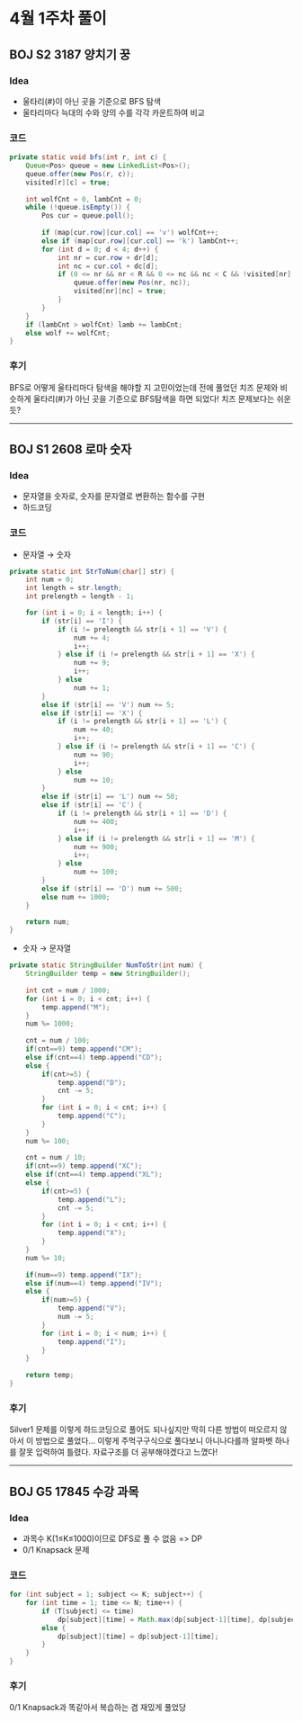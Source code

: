 #  4월 1주차 풀이
## BOJ S2 3187 양치기 꿍
### **Idea**
- 울타리(#)이 아닌 곳을 기준으로 BFS 탐색
- 울타리마다 늑대의 수와 양의 수를 각각 카운트하여 비교

### 코드
```java
private static void bfs(int r, int c) {
	Queue<Pos> queue = new LinkedList<Pos>();
	queue.offer(new Pos(r, c));
	visited[r][c] = true;
	
	int wolfCnt = 0, lambCnt = 0;
	while (!queue.isEmpty()) {
		Pos cur = queue.poll();
	
		if (map[cur.row][cur.col] == 'v') wolfCnt++;
		else if (map[cur.row][cur.col] == 'k') lambCnt++;
		for (int d = 0; d < 4; d++) {
			int nr = cur.row + dr[d];
			int nc = cur.col + dc[d];
			if (0 <= nr && nr < R && 0 <= nc && nc < C && !visited[nr][nc] && map[nr][nc] != '#') {
				queue.offer(new Pos(nr, nc));
				visited[nr][nc] = true;
			}
		}
	}
	if (lambCnt > wolfCnt) lamb += lambCnt;
	else wolf += wolfCnt;
}
```

### 후기

BFS로 어떻게 울타리마다 탐색을 해야할 지 고민이었는데 전에 풀었던 치즈 문제와 비슷하게 울타리(#)가 아닌 곳을 기준으로 BFS탐색을 하면 되었다!
치즈 문제보다는 쉬운 듯?

---

## BOJ S1 2608 로마 숫자
### **Idea**
- 문자열을 숫자로, 숫자를 문자열로 변환하는 함수를 구현
- 하드코딩

### 코드
- 문자열 → 숫자

```java
private static int StrToNum(char[] str) {
	int num = 0;
	int length = str.length;
	int prelength = length - 1;

	for (int i = 0; i < length; i++) {
		if (str[i] == 'I') {
			if (i != prelength && str[i + 1] == 'V') {
				num += 4;
				i++;
			} else if (i != prelength && str[i + 1] == 'X') {
				num += 9;
				i++;
			} else
				num += 1;
		}
		else if (str[i] == 'V') num += 5;
		else if (str[i] == 'X') {
			if (i != prelength && str[i + 1] == 'L') {
				num += 40;
				i++;
			} else if (i != prelength && str[i + 1] == 'C') {
				num += 90;
				i++;
			} else
				num += 10;
		}
		else if (str[i] == 'L') num += 50;
		else if (str[i] == 'C') {
			if (i != prelength && str[i + 1] == 'D') {
				num += 400;
				i++;
			} else if (i != prelength && str[i + 1] == 'M') {
				num += 900;
				i++;
			} else
				num += 100;
		}
		else if (str[i] == 'D') num += 500;
		else num += 1000;
	}

	return num;
}
```

- 숫자 → 문자열

```java
private static StringBuilder NumToStr(int num) {
	StringBuilder temp = new StringBuilder();
	
	int cnt = num / 1000;
	for (int i = 0; i < cnt; i++) {
		temp.append("M");
	}
	num %= 1000;
	
	cnt = num / 100;
	if(cnt==9) temp.append("CM");
	else if(cnt==4) temp.append("CD");
	else {
		if(cnt>=5) {
			temp.append("D");
			cnt -= 5;
		}
		for (int i = 0; i < cnt; i++) {
			temp.append("C");
		}
	}
	num %= 100;
	
	cnt = num / 10;
	if(cnt==9) temp.append("XC");
	else if(cnt==4) temp.append("XL");
	else {
		if(cnt>=5) {
			temp.append("L");
			cnt -= 5;
		}
		for (int i = 0; i < cnt; i++) {
			temp.append("X");
		}
	}
	num %= 10;
	
	if(num==9) temp.append("IX");
	else if(num==4) temp.append("IV");
	else {
		if(num>=5) {
			temp.append("V");
			num -= 5;
		}
		for (int i = 0; i < num; i++) {
			temp.append("I");
		}
	}
	
	return temp;
}
```

### 후기

Silver1 문제를 이렇게 하드코딩으로 풀어도 되나싶지만 딱히 다른 방법이 떠오르지 않아서 이 방법으로 풀었다...
이렇게 주먹구구식으로 풀다보니 아니나다를까 알파벳 하나를 잘못 입력하여 틀렸다. 자료구조를 더 공부해야겠다고 느꼈다!

----

## BOJ G5 17845 수강 과목
### **Idea**
- 과목수 K(1≤K≤1000)이므로 DFS로 풀 수 없음 => DP
- 0/1 Knapsack 문제

### 코드
```java
for (int subject = 1; subject <= K; subject++) {
	for (int time = 1; time <= N; time++) {
		if (T[subject] <= time)
			dp[subject][time] = Math.max(dp[subject-1][time], dp[subject-1][time-T[subject]] + I[subject]);
		else {
			dp[subject][time] = dp[subject-1][time];
		}
	}
}
```

### 후기

0/1 Knapsack과 똑같아서 복습하는 겸 재밌게 풀었당